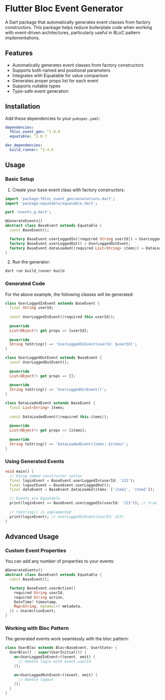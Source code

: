 # Flutter Bloc Event Generator

A Dart package that automatically generates event classes from factory constructors. This package helps reduce boilerplate code when working with event-driven architectures, particularly useful in BLoC pattern implementations.

## Features

- Automatically generates event classes from factory constructors
- Supports both named and positional parameters
- Integrates with Equatable for value comparison
- Generates proper props list for each event
- Supports nullable types
- Type-safe event generation

## Installation

Add these dependencies to your `pubspec.yaml`:

```yaml
dependencies:
  fbloc_event_gen: ^1.0.0
  equatable: ^2.0.7

dev_dependencies:
  build_runner: ^2.4.6
```

## Usage

### Basic Setup

1. Create your base event class with factory constructors:

```dart
import 'package:fbloc_event_gen/annotations.dart';
import 'package:equatable/equatable.dart';

part 'events.g.dart';

@GenerateEvents()
abstract class BaseEvent extends Equatable {
  const BaseEvent();

  factory BaseEvent.userLoggedIn({required String userId}) = UserLoggedInEvent;
  factory BaseEvent.userLoggedOut() = UserLoggedOutEvent;
  factory BaseEvent.dataLoaded({required List<String> items}) = DataLoadedEvent;
}
```

2. Run the generator:

```bash
dart run build_runner build
```

### Generated Code

For the above example, the following classes will be generated:

```dart
class UserLoggedInEvent extends BaseEvent {
  final String userId;
  
  const UserLoggedInEvent({required this.userId});
  
  @override
  List<Object?> get props => [userId];
  
  @override
  String toString() => 'UserLoggedInEvent(userId: $userId)';
}

class UserLoggedOutEvent extends BaseEvent {
  const UserLoggedOutEvent();
  
  @override
  List<Object?> get props => [];
  
  @override
  String toString() => 'UserLoggedOutEvent()';
}

class DataLoadedEvent extends BaseEvent {
  final List<String> items;
  
  const DataLoadedEvent({required this.items});
  
  @override
  List<Object?> get props => [items];
  
  @override
  String toString() => 'DataLoadedEvent(items: $items)';
}
```

### Using Generated Events

```dart
void main() {
  // Using named constructor syntax
  final loginEvent = BaseEvent.userLoggedIn(userId: '123');
  final logoutEvent = BaseEvent.userLoggedOut();
  final dataEvent = BaseEvent.dataLoaded(items: ['item1', 'item2']);

  // Events are Equatable
  print(loginEvent == BaseEvent.userLoggedIn(userId: '123')); // true
  
  // toString() is implemented
  print(loginEvent); // UserLoggedInEvent(userId: 123)
}
```

## Advanced Usage

### Custom Event Properties

You can add any number of properties to your events:

```dart
@GenerateEvents()
abstract class BaseEvent extends Equatable {
  const BaseEvent();

  factory BaseEvent.userAction({
    required String userId,
    required String action,
    DateTime? timestamp,
    Map<String, dynamic>? metadata,
  }) = UserActionEvent;
}
```

### Working with Bloc Pattern

The generated events work seamlessly with the bloc pattern:

```dart
class UserBloc extends Bloc<BaseEvent, UserState> {
  UserBloc() : super(UserInitial()) {
    on<UserLoggedInEvent>((event, emit) {
      // Handle login with event.userId
    });

    on<UserLoggedOutEvent>((event, emit) {
      // Handle logout
    });
  }
}
```

